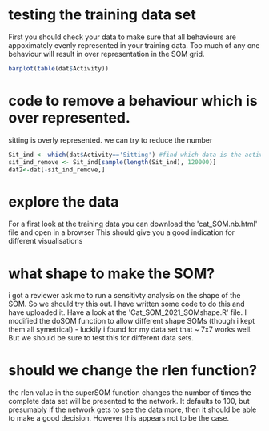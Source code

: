 
# testing the training data set

First you should check your data to make sure that all behaviours are appoximately evenly represented in your training data. Too much of any one behaviour will result in over representation in the SOM grid. 

```R
barplot(table(dat$Activity))
```

# code to remove a behaviour which is over represented. 

sitting is overly represented. 
we can try to reduce the number 

```R
Sit_ind <- which(dat$Activity=='Sitting') #find which data is the activity
sit_ind_remove <- Sit_ind[sample(length(Sit_ind), 120000)]
dat2<-dat[-sit_ind_remove,]
```

# explore the data
For a first look at the training data you can download the 'cat_SOM.nb.html' file and open in a browser
This should give you a good indication for different visualisations

# what shape to make the SOM? 
i got a reviewer ask me to run a sensitivty analysis on the shape of the SOM. So we should try this out. I have written some code to do this and have uploaded it. 
Have a look at the 'Cat_SOM_2021_SOMshape.R' file. 
I modified the doSOM function to allow different shape SOMs (though i kept them all symetrical) - luckily i found for my data set that ~ 7x7 works well. But we should be sure to test this for different data sets. 

# should we change the rlen function? 
the rlen value in the superSOM function changes the number of times the complete data set will be presented to the network. It defaults to 100, but presumably if the network gets to see the data more, then it should be able to make a good decision. However this appears not to be the case. 





